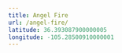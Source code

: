 ```yaml
---
title: Angel Fire
url: /angel-fire/
latitude: 36.393087900000005
longitude: -105.28500910000001
---
```

